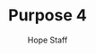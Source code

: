 ---
image: /assets/img/kl/kl_purpose_4.png
title: Purpose 4
number: 4
categories:
  - Meditations
  - Life
  - Purpose
author: Hope Staff
notes: Purpose 4
embed: >-
  EMBED_GOES_HERE
transcript: >-
  SOME LINES OF TEXT START HERE
---